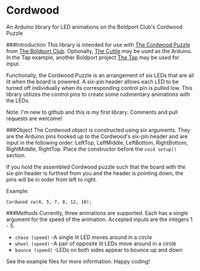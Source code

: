 # Cordwood
An Arduino library for LED animations on the Boldport Club's Cordwood Puzzle

###Introduction
This library is intended for use with [The Cordwood Puzzle](http://www.boldport.com/products/cordwood-puzzle-second-edition/) from [The Boldport Club](http://www.boldport.club/). Optionally, [The Cuttle](https://twitter.com/Atmel/status/766334685073006592?s=09) may be used as the Arduino. In the Tap example, another Boldport project [The Tap](http://www.boldport.com/products/the-tap/) may be used for input.

Functionally, the Cordwood Puzzle is an arrangement of six LEDs that are all lit when the board is powered. A six-pin header allows each LED to be turned off individually when its corresponding control pin is pulled low. This library utilizes the control pins to create some rudimentary animations with the LEDs.

Note: I'm new to github and this is my first library. Comments and pull requests are welcome!

###Object
The Cordwood object is constructed using six arguments. They are the Arduino pins hooked up to the Cordwood's six-pin header and are input in the following order: LeftTop, LeftMiddle, LeftBottom, RightBottom, RightMiddle, RightTop. Place the constructor before the `void setup()` section.

If you hold the assembled Cordwood puzzle such that the board with the six-pin header is furthest from you and the header is pointing down, the pins will be in order from left to right.

Example:
```
Cordwood cw(4, 5, 7, 8, 12, 10);
```

###Methods
Currently, three animations are supported. Each has a single argument for the speed of the animation. Accepted inputs are the integers 1 - 5.
* `chase (speed)`
  -A single lit LED moves around in a circle
* `wheel (speed)`
  -A pair of opposite lit LEDs move around in a circle
* `bounce (speed)`
  -LEDs on both sides appear to bounce up and down

See the example files for more information. Happy coding!


